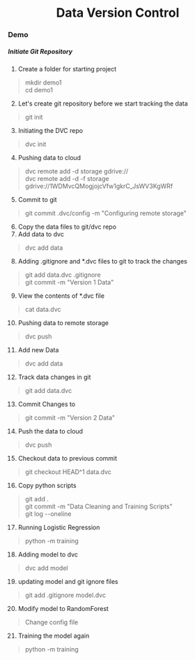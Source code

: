 # <center> Data Version Control <center>

### Demo

##### Initiate Git Repository

1) Create a folder for starting project
> mkdir demo1   
> cd demo1

2) Let's create git repository before we start tracking the data
> git init

3) Initiating the DVC repo
> dvc init

4) Pushing data to cloud
> dvc remote add -d storage gdrive://   
> dvc remote add -d -f storage gdrive://1WDMvcQMogjojcVfw1gkrC_JsWV3KgWRf

5) Commit to git
> git commit .dvc/config -m "Configuring remote storage"

6) Copy the data files to git/dvc repo
7) Add data to dvc
> dvc add data      

8) Adding .gitignore and *.dvc files to git to track the changes
> git add data.dvc .gitignore   
> git commit -m "Version 1 Data"

9) View the contents of  *.dvc file
> cat data.dvc

10) Pushing data to remote storage
> dvc push

11) Add new Data
> dvc add data

12) Track data changes in git
> git add data.dvc

13) Commit Changes to 
> git commit -m "Version 2 Data"

14) Push the data to cloud
> dvc push

15) Checkout data to previous commit
> git checkout HEAD^1 data.dvc

16) Copy python scripts
> git add .     
> git commit -m "Data Cleaning and Training Scripts"        
> git log --oneline

17) Running Logistic Regression
> python -m training

18) Adding model to dvc
> dvc add model

19) updating model and git ignore files
> git add .gitignore model.dvc

20) Modify model to RandomForest
> Change config file

21) Training the model again
> python -m training

